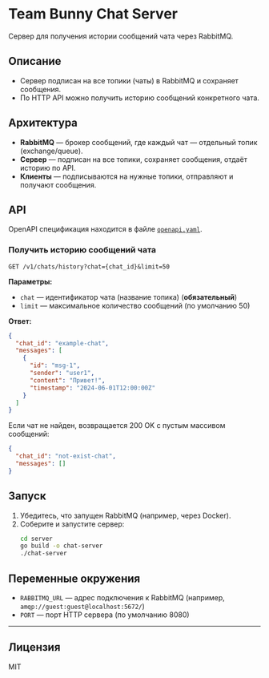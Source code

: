 # Team Bunny Chat Server

Сервер для получения истории сообщений чата через RabbitMQ.

## Описание

- Сервер подписан на все топики (чаты) в RabbitMQ и сохраняет сообщения.
- По HTTP API можно получить историю сообщений конкретного чата.

## Архитектура

- **RabbitMQ** — брокер сообщений, где каждый чат — отдельный топик (exchange/queue).
- **Сервер** — подписан на все топики, сохраняет сообщения, отдаёт историю по API.
- **Клиенты** — подписываются на нужные топики, отправляют и получают сообщения.

## API

OpenAPI спецификация находится в файле [`openapi.yaml`](./openapi.yaml).

### Получить историю сообщений чата

```
GET /v1/chats/history?chat={chat_id}&limit=50
```

**Параметры:**
- `chat` — идентификатор чата (название топика) (**обязательный**)
- `limit` — максимальное количество сообщений (по умолчанию 50)

**Ответ:**
```json
{
  "chat_id": "example-chat",
  "messages": [
    {
      "id": "msg-1",
      "sender": "user1",
      "content": "Привет!",
      "timestamp": "2024-06-01T12:00:00Z"
    }
  ]
}
```

Если чат не найден, возвращается 200 OK с пустым массивом сообщений:

```json
{
  "chat_id": "not-exist-chat",
  "messages": []
}
```

## Запуск

1. Убедитесь, что запущен RabbitMQ (например, через Docker).
2. Соберите и запустите сервер:
   ```sh
   cd server
   go build -o chat-server
   ./chat-server
   ```

## Переменные окружения

- `RABBITMQ_URL` — адрес подключения к RabbitMQ (например, `amqp://guest:guest@localhost:5672/`)
- `PORT` — порт HTTP сервера (по умолчанию 8080)

---

## Лицензия

MIT 